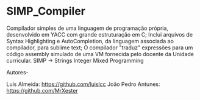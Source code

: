 # SIMP_Compiler
Compilador simples de uma linguagem de programação própria, desenvolvido em YACC com grande estruturação em C;
Inclui arquivos de Syntax Highlighting e AutoCompletion, da linguagem associada ao compilador, para sublime text;
O compilador "traduz" expressões para um código assembly simulado de uma VM fornecida pelo docente da Unidade curricular.
SIMP -> Strings Integer Mixed Programming

Autores-

Luís Almeida: https://github.com/luislcc João Pedro Antunes: https://github.com/MrXester
